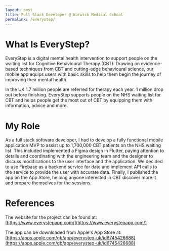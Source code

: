 ```yaml
---
layout: post
title: Full Stack Developer @ Warwick Medical School
permalink: /everystep/
---
```


# What Is EveryStep?

EveryStep is a digital mental health intervention to support people on the waiting list for Cognitive Behavioural Therapy (CBT). Drawing on evidence-based techniques from CBT and cutting-edge behavioural science, our mobile app equips users with basic skills to help them begin the journey of improving their mental health.

In the UK 1.7 million people are referred for therapy each year. 1 million drop out before finishing.
EveryStep supports people on the NHS waiting list for CBT and helps people get the most out of CBT by equipping them with information, advice and more.

# My Role

As a full stack software developer, I had to develop a fully functional mobile application MVP to assist up to 1,700,000 CBT patients on the NHS waiting list. This included implemented a Figma design in Flutter, paying attention to details and coordinating with the engineering team and the designer to discuss modifications to the user interface and the application. We decided to use Firebase as a backend service for data and implement API calls to the service to provide the user with accurate data. Finally, I published the app on the App Store, helping anyone interested in CBT discover more it and prepare themselves for the sessions.

# References

The website for the project can be found at: [https://www.everystepapp.com/](https://www.everystepapp.com/)

The app can be downloaded from Apple's App Store at: [https://apps.apple.com/gb/app/everystep-uk/id6745426688](https://apps.apple.com/gb/app/everystep-uk/id6745426688)
